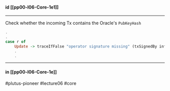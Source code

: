 #### id [[pp00-l06-Core-1e1]]
----

Check whether the incoming Tx contains the Oracle's `PubKeyHash`

```haskell
.
.
case r of
    Update -> traceIfFalse "operator signature missing" (txSignedBy info $ oOperator oracle) &&
    .
    .
```

---
#### in [[pp00-l06-Core-1e]]

#plutus-pioneer #lecture06 #core 
